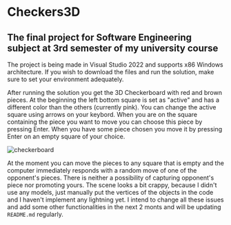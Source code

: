 # Checkers3D

## The final project for Software Engineering subject at 3rd semester of my university course

The project is being made in Visual Studio 2022 and supports x86 Windows architecture. If you wish to download the files and run the solution, make sure to set your environment adequately.

After running the solution you get the 3D Checkerboard with red and brown pieces. At the beginning the left bottom square is set as "active" and has a different color than the others (currently pink). You can change the active square using arrows on your keybord. When you are on the square containing the piece you want to move you can choose this piece by pressing Enter. When you have some piece chosen you move it by pressing Enter on an empty square of your choice.

![checkerboard](https://user-images.githubusercontent.com/86531146/202295407-ddaab59a-fd5a-4138-b789-3aed117e9c82.png)

At the moment you can move the pieces to any square that is empty and the computer immediately responds with a random move of one of the opponent's pieces. There is neither a possibility of capturing opponent's piece nor promoting yours. The scene looks a bit crappy, because I didn't use any models, just manually put the vertices of the objects in the code and I haven't implement any lightning yet. I intend to change all these issues and add some other functionalities in the next 2 monts and will be updating `README.md` regularly.